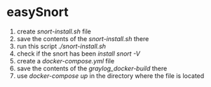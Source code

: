 # easySnort

1. create *snort-install.sh* file
2. save the contents of the *snort-install.sh* there
3. run this script *./snort-install.sh*
4. check if the snort has been *install snort -V*
5. create a *docker-compose.yml* file
6. save the contents of the *graylog_docker-build* there
7. use *docker-compose up* in the directory where the file is located
